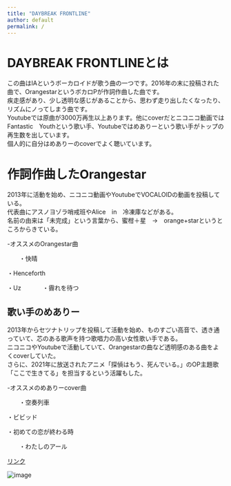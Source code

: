 ```yaml
---
title: "DAYBREAK FRONTLINE"
author: default
permalink: /
---
```


# DAYBREAK FRONTLINEとは

この曲はIAというボーカロイドが歌う曲の一つです。2016年の末に投稿された曲で、OrangestarというボカロPが作詞作曲した曲です。  
疾走感があり、少し透明な感じがあることから、思わず走り出したくなったり、リズムにノってしまう曲です。  
Youtubeでは原曲が3000万再生以上あります。他にcoverだとニコニコ動画ではFantastic　Youthという歌い手、Youtubeではめありーという歌い手がトップの再生数を出しています。  
個人的に自分はめありーのcoverでよく聴いています。  


# 作詞作曲したOrangestar　　

2013年に活動を始め、ニコニコ動画やYoutubeでVOCALOIDの動画を投稿している。  
代表曲にアスノヨゾラ哨戒班やAlice　in　冷凍庫などがある。  
名前の由来は「未完成」という言葉から、蜜柑＋星　→　orange+starというところからきている。  

-オススメのOrangestar曲　　

　　・快晴　　
  
 ・Henceforth　　
 
 ・Uz　　
　
 ・霽れを待つ　　
 

## 歌い手のめありー　　

2013年からセツナトリップを投稿して活動を始め、ものすごい高音で、透き通っていて、芯のある歌声を持つ歌唱力の高い女性歌い手である。  
ニコニコやYoutubeで活動していて、Orangestarの曲など透明感のある曲をよくcoverしていた。  
さらに、2021年に放送されたアニメ「探偵はもう、死んでいる。」のOP主題歌「ここで生きてる」を担当するという活躍もした。  

-オススメのめありーcover曲　　

　　・空奏列車　　
  
 ・ビビッド　　
 
 ・初めての恋が終わる時　　
 
　　・わたしのアール　　
　　

  
[リンク](https://www.google.co.jp/)




![image](/220422_GitHubPages/assets/images/logo-150.png)



